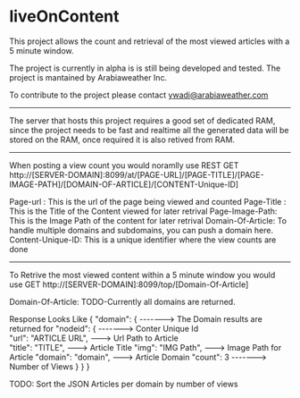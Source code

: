 liveOnContent
=============

This project allows the count and retrieval of the most viewed articles with a 5 minute window.

The project is currently in alpha is is still being developed and tested. The project is mantained by Arabiaweather Inc. 

To contribute to the project please contact ywadi@arabiaweather.com 

----------------------------------------------------------------------

The server that hosts this project requires a good set of dedicated RAM, since the project needs to be fast and realtime all the generated data will be stored on the RAM, once required it is also retived from RAM. 

----------------------------------------------------------------------
When posting a view count you would noramlly use REST GET
http://[SERVER-DOMAIN]:8099/at/[PAGE-URL]/[PAGE-TITLE]/[PAGE-IMAGE-PATH]/[DOMAIN-OF-ARTICLE]/[CONTENT-Unique-ID]

Page-url : This is the url of the page being viewed and counted 
Page-Title : This is the Title of the Content viewed for later retrival 
Page-Image-Path: This is the Image Path of the content for later retrival 
Domain-Of-Article: To handle multiple domains and subdomains, you can push a domain here. 
Content-Unique-ID: This is a unique identifier where the view counts are done 

----------------------------------------------------------------------

To Retrive the most viewed content within a 5 minute window you would use GET 
http://[SERVER-DOMAIN]:8099/top/[Domain-Of-Article]

Domain-Of-Article: TODO-Currently all domains are returned. 

Response Looks Like 
{
  "domain": {           -------> The Domain results are returned for 
    "nodeid": {         -------> Conter Unique Id  
      "url": "ARTICLE URL", ---> Url Path to Article    
      "title": "TITLE",     ---> Article Title 
      "img": "IMG Path",    ---> Image Path for Article 
      "domain": "domain",   ---> Article Domain 
      "count": 3        -------> Number of Views 
    }
  }
}

TODO:  Sort the JSON Articles per domain by number of views 

